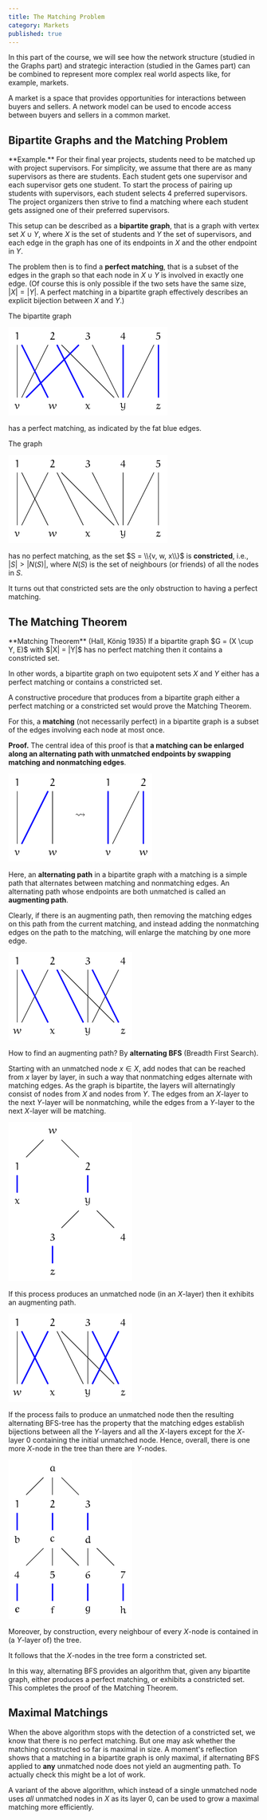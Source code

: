 ```yaml
---
title: The Matching Problem
category: Markets
published: true
---
```


In this part of the course, we will see how the network structure
(studied in the Graphs part) and strategic interaction (studied in the
Games part) can be combined to represent more complex real world
aspects like, for example, markets.

A market is a space that provides opportunities for interactions
between buyers and sellers.  A network model can be used
to encode access between buyers and sellers in a common market.

##  Bipartite Graphs and the Matching Problem

<div class="example" markdown="1">
**Example.** For their final year projects, students need to be
matched up with project supervisors.  For simplicity, we assume that
there are as many supervisors as there are students.
Each student gets one supervisor and each supervisor gets one student.
To start the process of pairing up students with supervisors,
each student selects 4 preferred supervisors.  The project organizers
then strive to find a matching where each student gets assigned one of their
preferred supervisors.
</div>

This setup can be described as a __bipartite graph__, that is a graph
with vertex set $X \cup Y$, where $X$ is the set of students and $Y$
the set of supervisors, and each edge in the graph has one of its
endpoints in $X$ and the other endpoint in $Y$.

The problem then is to find a __perfect matching__, that is a subset
of the edges in the graph so that each node in $X \cup Y$ is involved
in exactly one edge.  (Of course this is only possible if the two sets
have the same size, $|X| = |Y|$.  A perfect matching in a bipartite
graph effectively describes an explicit bijection between $X$ and
$Y$.)

The bipartite graph

![matching0]

has a perfect matching, as indicated by the
fat blue edges.

The graph

![matching1]

has no perfect matching, as the set
$S = \\{v, w, x\\}$ is **constricted**,
i.e.,
$|S| > |N(S)|$, where $N(S)$ is the set of
neighbours (or friends) of all the nodes in $S$.

It turns out that constricted sets are the only
obstruction to having a perfect matching.

## The Matching Theorem

<div class="note" markdown="1"> **Matching Theorem** (Hall, König
1935) If a bipartite graph $G = (X \cup Y, E)$ with $|X| = |Y|$ has no
perfect matching then it contains a constricted set.
</div>

In other words, a bipartite graph on two equipotent sets $X$ and $Y$
either has a perfect matching or contains a constricted set.

A constructive procedure that produces from a bipartite graph
either a perfect matching or a constricted set would prove the Matching Theorem.

For this, a **matching** (not necessarily perfect) in a bipartite graph
is a subset of the edges involving
each node at most once.

**Proof.** The central idea of this proof is that **a matching can be
enlarged along an alternating path with unmatched endpoints by
swapping matching and nonmatching edges**.

![matching2]

Here, an **alternating path** in a bipartite graph with a matching is
a simple path that alternates between matching and nonmatching edges.
An alternating path whose endpoints are both unmatched is called an
**augmenting path**.

Clearly, if there is an augmenting path, then removing the matching
edges on this path from the current matching, and instead adding the
nonmatching edges on the path to the matching, will enlarge the
matching by one more edge.

![matching3]

How to find an augmenting path?  By **alternating BFS** (Breadth First
Search).

Starting with an unmatched node $x \in X$,
add nodes that can be reached from $x$ layer by layer,
in such a way that nonmatching edges alternate with matching edges.
As the graph is bipartite, the layers will alternatingly
consist of nodes from $X$ and nodes from $Y$.
The edges from an $X$-layer to the next $Y$-layer will be nonmatching,
while the edges from a $Y$-layer to the next $X$-layer will be matching.

![matching4]

If this process produces an unmatched node (in an $X$-layer)
then it exhibits an augmenting path.

![matching5]

If the process fails to produce an unmatched node then the
resulting alternating BFS-tree has the property that
the matching edges establish bijections between
all the
$Y$-layers and all the $X$-layers except for the $X$-layer $0$
containing the  initial unmatched node.
Hence, overall, there is one more $X$-node in the tree than
there are $Y$-nodes.

![matching6]

Moreover, by construction, every neighbour of
every $X$-node is contained in (a $Y$-layer of) the tree.

It follows that the $X$-nodes in the tree form a constricted set.

In this way, alternating BFS provides an algorithm that, given any
bipartite graph, either produces a perfect matching, or exhibits a
constricted set.  This completes the proof of the Matching Theorem.

##  Maximal Matchings

When the above algorithm stops with the detection of a constricted
set, we know that there is no perfect matching.  But one may ask
whether the matching constructed so far is maximal in size.  A
moment's reflection shows that a matching in a bipartite graph is only
maximal, if alternating BFS applied to **any** unmatched node does not
yield an augmenting path.  To actually check this might be a lot of
work.

A variant of the above algorithm, which instead of a single
unmatched node uses _all_ unmatched nodes in $X$ as its layer $0$,
can be used to grow a maximal matching more efficiently.

[matching0]: /images/matching0.png
[matching1]: /images/matching1.png
[matching2]: /images/matching2.png
[matching3]: /images/matching3.png
[matching4]: /images/matching4.png
[matching5]: /images/matching5.png
[matching6]: /images/matching6.png
